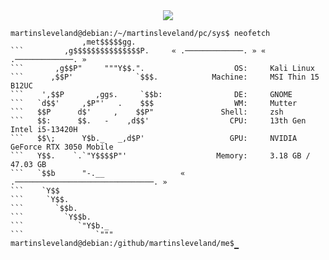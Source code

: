 <div align="center">
  <img src="https://readme-typing-svg.demolab.com?font=Fira+Code&size=18&duration=2500&pause=1000&color=00FF00&center=true&width=440&lines=User%3A+Martin+Sleveland;Gathering+cyber+intelligence...;Injecting+knowledge+into+brainframe...;Connection:+Established+%E2%9C%94">
</div>

```           
martinsleveland@debian:/~/martinsleveland/pc/sys$ neofetch
                ,met$$$$$gg.                                                         
```         ,g$$$$$$$$$$$$$$$P.     « .─────────────. » « .─────────────. »
```       ,g$$P"     """Y$$.".                    OS:     Kali Linux                                                                  
```      ,$$P'              `$$$.            Machine:     MSI Thin 15 B12UC 
```    ',$$P       ,ggs.     `$$b:                DE:     GNOME                                                        
```   `d$$'     ,$P"'   .    $$$                  WM:     Mutter 
```   $$P      d$'     ,    $$P"               Shell:     zsh 
```   $$:      $$.   -    ,d$$'                  CPU:     13th Gen Intel i5-13420H                                                                  
```   $$\;      Y$b._   _,d$P'                   GPU:     NVIDIA GeForce RTX 3050 Mobile                                                      
```   Y$$.    `.`"Y$$$$P"'                    Memory:     3.18 GB / 47.03 GB                                                                          
```   `$$b      "-.__                 « .───────────────────────────────. »
```    `Y$$                                                                                     
```     `Y$$.                                                                                               
```       `$$b.                    
```         `Y$$b.                 
```            `"Y$b._                                                                                            
```                `"""
martinsleveland@debian:/github/martinsleveland/me$
                                                  ▔
```                                                                       

